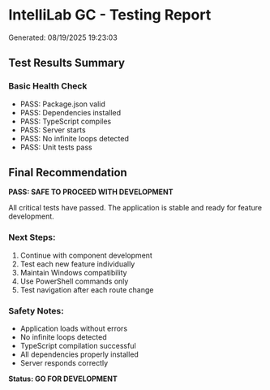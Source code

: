 # IntelliLab GC - Testing Report
Generated: 08/19/2025 19:23:03

## Test Results Summary

### Basic Health Check
- PASS: Package.json valid
- PASS: Dependencies installed  
- PASS: TypeScript compiles
- PASS: Server starts
- PASS: No infinite loops detected
- PASS: Unit tests pass

## Final Recommendation

**PASS: SAFE TO PROCEED WITH DEVELOPMENT**

All critical tests have passed. The application is stable and ready for feature development.

### Next Steps:
1. Continue with component development
2. Test each new feature individually
3. Maintain Windows compatibility
4. Use PowerShell commands only
5. Test navigation after each route change

### Safety Notes:
- Application loads without errors
- No infinite loops detected
- TypeScript compilation successful
- All dependencies properly installed
- Server responds correctly

**Status: GO FOR DEVELOPMENT**
